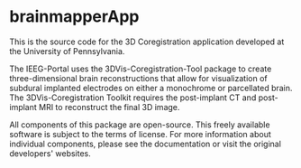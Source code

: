 brainmapperApp
==============

This is the source code for the 3D Coregistration application developed at the University of Pennsylvania.

The IEEG-Portal uses the 3DVis-Coregistration-Tool package to create three-dimensional brain reconstructions that allow for visualization of subdural implanted electrodes on either a monochrome or parcellated brain.  The 3DVis-Coregistration Toolkit requires the post-implant CT and post-implant MRI to reconstruct the final 3D image.  
 
All components of this package are open-source.  This freely available software is subject to the terms of license. For more information about individual components, please see the documentation or visit the original developers' websites.
